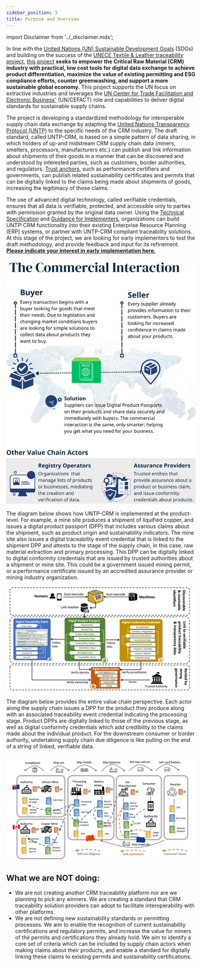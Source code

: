```yaml
---
sidebar_position: 3
title: Purpose and Overview
---
```


import Disclaimer from '../\_disclaimer.mdx';

<Disclaimer />

In line with the [United Nations (UN) Sustainable Development Goals](https://sdgs.un.org/goals) (SDGs) and building on the success of the [UNECE Textile & Leather traceability project](https://unece.org/trade/traceability-sustainable-garment-and-footwear), [this project](https://uncefact.unece.org/display/uncefactpublic/Critical+Minerals+Traceability+and+Sustainability) **seeks to empower the Critical Raw Material (CRM) industry with practical, low cost tools for digital data exchange to achieve product differentiation, maximize the value of existing permitting and ESG compliance efforts, counter greenwashing, and support a more sustainable global economy.** This project supports the UN focus on extractive industries and leverages the [UN Center for Trade Facilitation and Electronic Business'](https://unece.org/trade/uncefact) (UN/CEFACT) role and capabilities to deliver digital standards for sustainable supply chains.

The project is developing a standardized methodology for interoperable supply chain data exchange by adapting the [United Nations Transparency Protocol (UNTP)](https://uncefact.github.io/spec-untp/docs/extensions/ExtensionsMethodology) to the specific needs of the CRM industry. The draft standard, called UNTP-CRM, is based on a simple pattern of data sharing, in which holders of up-and midstream CRM supply chain data (miners, smelters, processors, manufacturers etc.) can publish and link information about shipments of their goods in a manner that can be discovered and understood by interested parties, such as customers, border authorities, and regulators. [Trust anchors](https://uncefact.github.io/project-crm/docs/register/Anchors), such as performance certifiers and governments, can publish related sustainability certificates and permits that can be digitally linked to the claims being made about shipments of goods, increasing the legitimacy of those claims.  

The use of advanced digital technology, called verifiable credentials, ensures that all data is verifiable, protected, and accessible only to parties with permission granted by the original data owner. Using the [Technical Specification](https://uncefact.github.io/project-crm/docs/specification/) and [Guidance for Implementers](https://uncefact.github.io/project-crm/docs/guidance/), organizations can build UNTP-CRM functionality into their existing Enterprise Resource Planning (ERP) systems, or partner with UNTP-CRM compliant traceability solutions. At this stage of the project, we are looking for early implementers to test the draft methodology, and provide feedback and input for its refinement. **[Please indicate your interest in early implementation here.](https://docs.google.com/forms/d/e/1FAIpQLSecdZ4izTK-K64NA53grzmjIEJ26Y-yLjpm-2G_28ICzVk0zQ/viewform)**


![D0Commercial](../files/D0Commercial.png)

The diagram below shows how UNTP-CRM is implemented at the product-level. For example, a mine site produces a shipment of liquified copper, and issues a digital product passport (DPP) that includes various claims about the shipment, such as product origin and sustainability indicators. The mine site also issues a digital traceability event credential that is linked to the shipment DPP and attests to the stage of the supply chain, in this case, raw material extraction and primary processing. This DPP can be digitally linked to digital conformity credentials that are issued by trusted authorities about a shipment or mine site. This could be a government issued mining permit, or a performance certificate issued by an accredited assurance provider or mining industry organization.  

![D1Purpose](../files/D1Purpose.png)

The diagram below provides the entire value chain perspective. Each actor along the supply chain issues a DPP for the product they produce along with an associated traceability event credential indicating the processing stage. Product DPPs are digitally linked to those of the previous stage, as well as digital conformity credentials which add credibility to the claims made about the individual product. For the downstream consumer or border authority, undertaking supply chain due diligence is like pulling on the end of a string of linked, verifiable data.

![D2Purpose](../files/D2Purpose.png) 

## What we are NOT doing:

* We are not creating another CRM traceability platform nor are we planning to pick any winners. We are creating a standard that CRM traceability solution providers can adopt to facilitate interoperability with other platforms.
* We are not defining new sustainability standards or permitting processes. We aim to enable the recognition of current sustainability certifications and regulatory permits, and increase the value for miners of the permits and certifications they already hold. We aim to identify a core set of criteria which can be included by supply chain actors when making claims about their products, and enable a standard for digitally linking these claims to existing permits and sustainability certifications.

